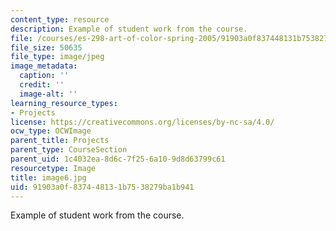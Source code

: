 ```yaml
---
content_type: resource
description: Example of student work from the course.
file: /courses/es-298-art-of-color-spring-2005/91903a0f837448131b7538279ba1b941_image6.jpg
file_size: 50635
file_type: image/jpeg
image_metadata:
  caption: ''
  credit: ''
  image-alt: ''
learning_resource_types:
- Projects
license: https://creativecommons.org/licenses/by-nc-sa/4.0/
ocw_type: OCWImage
parent_title: Projects
parent_type: CourseSection
parent_uid: 1c4032ea-8d6c-7f25-6a10-9d8d63799c61
resourcetype: Image
title: image6.jpg
uid: 91903a0f-8374-4813-1b75-38279ba1b941
---
```

Example of student work from the course.